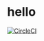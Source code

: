 # hello
[![CircleCI](https://circleci.com/gh/enzoi/hello.svg?style=svg)](https://circleci.com/gh/enzoi/hello)